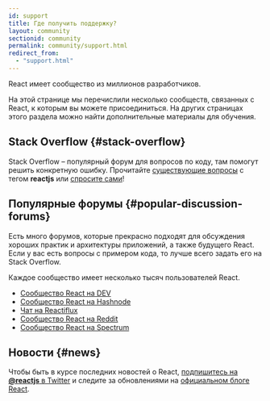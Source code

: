 ```yaml
---
id: support
title: Где получить поддержку?
layout: community
sectionid: community
permalink: community/support.html
redirect_from:
  - "support.html"
---
```


React имеет сообщество из миллионов разработчиков.

На этой странице мы перечислили несколько сообществ, связанных с React, к которым вы можете присоединиться. На других страницах этого раздела можно найти дополнительные материалы для обучения.

## Stack Overflow {#stack-overflow}

Stack Overflow – популярный форум для вопросов по коду, там помогут решить конкретную ошибку. Прочитайте [существующие вопросы](https://stackoverflow.com/questions/tagged/reactjs) с тегом **reactjs** или [спросите сами](https://stackoverflow.com/questions/ask?tags=reactjs)!

## Популярные форумы {#popular-discussion-forums}

Есть много форумов, которые прекрасно подходят для обсуждения хороших практик и архитектуры приложений, а также будущего React. Если у вас есть вопросы с примером кода, то лучше всего задать его на Stack Overflow.

Каждое сообщество имеет несколько тысяч пользователей React.

* [Сообщество React на DEV](https://dev.to/t/react)
* [Сообщество React на Hashnode](https://hashnode.com/n/reactjs)
* [Чат на Reactiflux](https://discord.gg/0ZcbPKXt5bZjGY5n)
* [Сообщество React на Reddit](https://www.reddit.com/r/reactjs/)
* [Сообщество React на Spectrum](https://spectrum.chat/react)

## Новости {#news}

Чтобы быть в курсе последних новостей о React, [подпишитесь на **@reactjs** в Twitter](https://twitter.com/reactjs) и следите за обновлениями на [официальном блоге React](/blog/).
